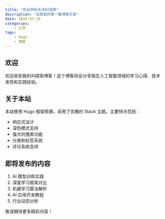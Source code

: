 ```yaml
---
title: "欢迎来到冰洋AI探索"
description: "这是我的第一篇博客文章"
date: 2024-03-19
categories:
    - 公告
tags:
    - Hugo
    - 博客
---
```


## 欢迎

欢迎来到我的AI探索博客！这个博客将会分享我在人工智能领域的学习心得、技术发现和实践经验。

## 关于本站

本站使用 Hugo 框架搭建，采用了优雅的 Stack 主题。主要特点包括：

- 响应式设计
- 深色模式支持
- 强大的搜索功能
- 分类和标签系统
- 评论系统支持

## 即将发布的内容

1. AI 模型训练实践
2. 深度学习框架对比
3. 机器学习算法解析
4. AI 应用开发教程
5. 行业动态分析

敬请期待更多精彩内容！ 